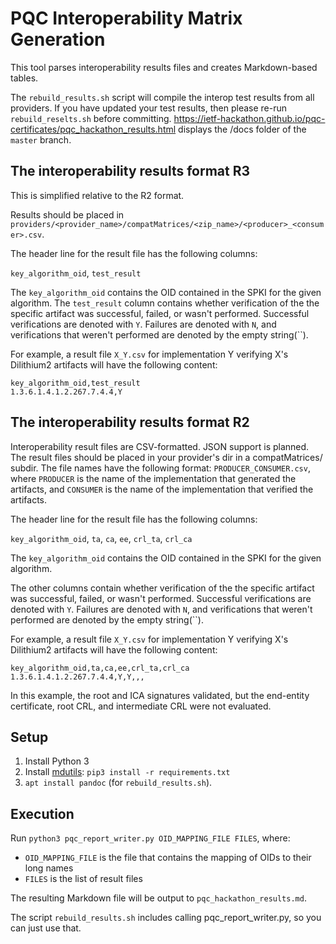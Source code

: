 # PQC Interoperability Matrix Generation

This tool parses interoperability results files and creates Markdown-based
tables.

The `rebuild_results.sh` script will compile the interop test results from all providers.
If you have updated your test results, then please re-run `rebuild_reselts.sh` before committing.
https://ietf-hackathon.github.io/pqc-certificates/pqc_hackathon_results.html displays the /docs folder of the `master` branch.

## The interoperability results format R3

This is simplified relative to the R2 format.

Results should be placed in `providers/<provider_name>/compatMatrices/<zip_name>/<producer>_<consumer>.csv`.

The header line for the result file has the following columns:

`key_algorithm_oid`, `test_result`

The `key_algorithm_oid` contains the OID contained in the SPKI for the given algorithm.
The `test_result` column contains whether verification of the the specific artifact was successful, failed, or wasn't performed. Successful verifications are denoted with `Y`. Failures are denoted with `N`, and verifications that weren't performed are denoted by the empty string(``).

For example, a result file `X_Y.csv` for implementation Y verifying X's Dilithium2 artifacts will have the following content:

```
key_algorithm_oid,test_result
1.3.6.1.4.1.2.267.7.4.4,Y
```

## The interoperability results format R2

Interoperability result files are CSV-formatted. JSON support is planned.
The result files should be placed in your provider's dir in a compatMatrices/ subdir. The file names have the following format: `PRODUCER_CONSUMER.csv`, where `PRODUCER` is the name of the implementation that generated the artifacts, and `CONSUMER` is the name of the implementation that verified the artifacts.

The header line for the result file has the following columns:

`key_algorithm_oid`, `ta`, `ca`, `ee`, `crl_ta`, `crl_ca`

The `key_algorithm_oid` contains the OID contained in the SPKI for the given algorithm.

The other columns contain whether verification of the the specific artifact was successful, failed, or wasn't performed. Successful verifications are denoted with `Y`. Failures are denoted with `N`, and verifications that weren't performed are denoted by the empty string(``).

For example, a result file `X_Y.csv` for implementation Y verifying X's Dilithium2 artifacts will have the following content:

```
key_algorithm_oid,ta,ca,ee,crl_ta,crl_ca
1.3.6.1.4.1.2.267.7.4.4,Y,Y,,,
```

In this example, the root and ICA signatures validated, but the end-entity certificate, root CRL, and intermediate CRL were not evaluated.

## Setup

1. Install Python 3
2. Install [mdutils](https://github.com/didix21/mdutils): `pip3 install -r requirements.txt`
3. `apt install pandoc` (for `rebuild_results.sh`).

## Execution

Run `python3 pqc_report_writer.py OID_MAPPING_FILE FILES`, where:

* `OID_MAPPING_FILE` is the file that contains the mapping of OIDs to their long names
* `FILES` is the list of result files

The resulting Markdown file will be output to `pqc_hackathon_results.md`.

The script `rebuild_results.sh` includes calling pqc_report_writer.py, so you can just use that.
